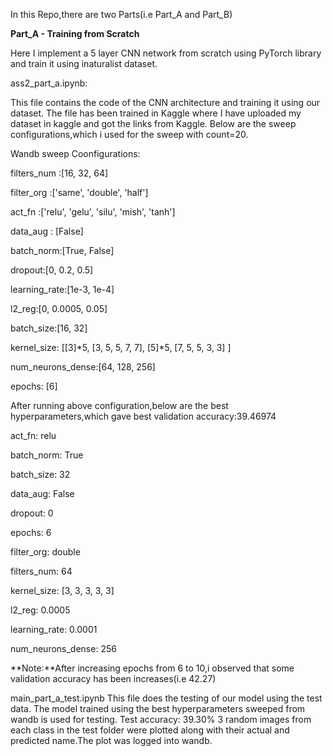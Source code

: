In this Repo,there are two Parts(i.e Part_A and Part_B)

**Part_A - Training from Scratch**

Here I implement a 5 layer CNN network from scratch using PyTorch library and train it using inaturalist dataset.

ass2_part_a.ipynb:

This file contains the code of the CNN architecture and training it using our dataset.
The file has been trained in Kaggle where I have uploaded my dataset in kaggle and got the links from Kaggle.
Below are the sweep configurations,which i used for the sweep with count=20.

Wandb sweep Coonfigurations:

filters_num :[16, 32, 64]

filter_org :['same', 'double', 'half']

act_fn :['relu', 'gelu', 'silu', 'mish', 'tanh']

data_aug : [False]

batch_norm:[True, False]

dropout:[0, 0.2, 0.5]

learning_rate:[1e-3, 1e-4]

l2_reg:[0, 0.0005, 0.05]

batch_size:[16, 32]

kernel_size: [[3]*5, [3, 5, 5, 7, 7], [5]*5, [7, 5, 5, 3, 3] ]

num_neurons_dense:[64, 128, 256]

epochs: [6]

After running above configuration,below are the best hyperparameters,which gave best validation accuracy:39.46974

act_fn: relu

batch_norm: True

batch_size: 32

data_aug: False

dropout: 0

epochs: 6

filter_org: double

filters_num: 64

kernel_size: [3, 3, 3, 3, 3]

l2_reg: 0.0005

learning_rate: 0.0001

num_neurons_dense: 256

**Note:**After increasing epochs from 6 to 10,i observed that some validation accuracy has been increases(i.e 42.27)

main_part_a_test.ipynb
This file does the testing of our model using the test data. The model trained using the best hyperparameters sweeped from wandb is used for testing.
Test accuracy: 39.30%
3 random images from each class in the test folder were plotted along with their actual and predicted name.The plot was logged into wandb.
